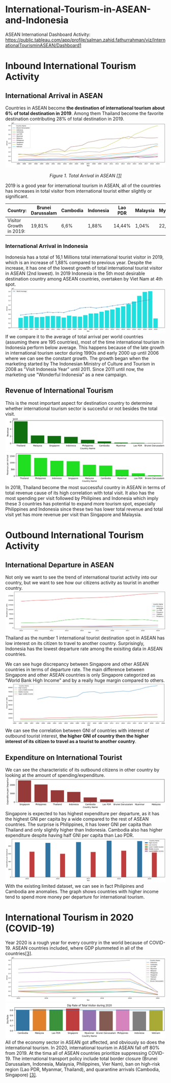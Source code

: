 # International-Tourism-in-ASEAN-and-Indonesia
 
ASEAN International Dashboard Activity:
https://public.tableau.com/app/profile/salman.zahid.fathurrahman/viz/InternationalTourisminASEAN/Dashboard1

# Inbound International Tourism Activity
## International Arrival in ASEAN
Countries in ASEAN become **the destination of international tourism about 6% of total destination in 2019**. Among them Thailand become the favorite destination contributing 28% of total destination in 2019.
![Visitor to ASEAN](https://github.com/salmanzf/International-Tourism-in-ASEAN-and-Indonesia/blob/streamlit/plot%20picture/visitor%20to%20asean.png)
*<center>Figure 1. Total Arrival in ASEAN [[1]](https://data.worldbank.org/indicator/ST.INT.ARVL?name_desc=false)</center>*
 
2019 is a good year for international tourism in ASEAN, all of the countries has increases in total visitor from international tourist either slightly or significant.

| Country:| Brunei Darussalam | Cambodia | Indonesia | Lao PDR | Malaysia | Myanmar | Philipines | Singapore | Thailand | Viet Nam |
| --- | --- | --- | --- | --- | --- | --- | --- | --- | --- | --- |
| Visitor Growth in 2019:| 19,81% | 6,6% | 1,88% | 14,44% | 1,04% | 22,95% | 15,90% | 3,27% | 4,55% | 16,20% |

### International Arrival in Indonesia
Indonesia has a total of 16,1 Millions total international tourist visitor in 2019, which is an increase of 1,88% compared to previous year. Despite the increase, it has one of the lowest growth of total international tourist visitor in ASEAN (2nd lowest). In 2019 Indonesia is the 5th most desirable destination country among ASEAN countries, overtaken by Viet Nam at 4th spot.
![Visitor to Indonesia](https://github.com/salmanzf/International-Tourism-in-ASEAN-and-Indonesia/blob/streamlit/plot%20picture/visitor%20to%20indonesia.png)
If we compare it to the average of total arrival per world countries (assuming there are 195 countries), most of the time international tourism in Indonesia perform below average. This happens because of the late growth in international tourism sector during 1990s and early 2000 up until 2006 where we can see the constant growth. The growth began when the marketing started by The Indonesian Ministry of Culture and Tourism in 2008 as "Visit Indonesia Year" until 2011. Since 2011 until now, the marketing use "Wonderful Indonesia" as a new campaign.
 
## Revenue of International Tourism
This is the most important aspect for destination country to determine whether international tourism sector is succesful or not besides the total visit.
![Revenue ASEAN](https://github.com/salmanzf/International-Tourism-in-ASEAN-and-Indonesia/blob/streamlit/plot%20picture/revenue_asean.png)
![Revenue per Visit](https://github.com/salmanzf/International-Tourism-in-ASEAN-and-Indonesia/blob/streamlit/plot%20picture/revenue%20per%20visit_asean.png)
In 2018, Thailand become the most successful country in ASEAN in terms of total revenue cause of its high correlation with total visit. It also has the most spending per visit followed by Philipines and Indonesia which imply these 3 countries has potential to expand more tourism spot, especially Philippines and Indonesia since these two has lower total revenue and total visit yet has more revenue per visit than Singapore and Malaysia.
 
# Outbound International Tourism Activity
## International Departure in ASEAN
Not only we want to see the trend of international tourist activity into our country, but we want to see how our citizens activity as tourist in another country.
![Departure ASEAN](https://github.com/salmanzf/International-Tourism-in-ASEAN-and-Indonesia/blob/streamlit/plot%20picture/departure%20asean.png)
Thailand as the number 1 international tourist destination spot in ASEAN has low interest on its citizen to travel to another country. Surprisingly, Indonesia has the lowest departure rate among the exisiting data in ASEAN countries.
 
We can see huge discrepancy between Singapore and other ASEAN countries in terms of departure rate. The main difference between Singapore and other ASEAN countries is only Singapore categorized as "World Bank High Income" and by a really huge margin compared to others.
![depart world bank](https://github.com/salmanzf/International-Tourism-in-ASEAN-and-Indonesia/blob/streamlit/plot%20picture/depart%20world%20bank%20income.png)
We can see the correlation between GNI of countries with interest of outbound tourist interest, **the higher GNI of country then the higher interest of its citizen to travel as a tourist to another country**.

## Expenditure on International Tourist
We can see the characteristic of its outbound citizens in other country by looking at the amount of spending/expenditure.
![expenditure per depart](https://github.com/salmanzf/International-Tourism-in-ASEAN-and-Indonesia/blob/streamlit/plot%20picture/expenditure%20per%20depart_asean_2016.png)
Singapore is expected to has highest expenditure per departure, as it has the highest GNI per capita by a wide compared to the rest of ASEAN countries. The surprise is Philippines, it has lower GNI per capita than Thailand and only slightly higher than Indonesia. Cambodia also has higher expenditure despite having half GNI per capita than Lao PDR.
![world bank expenditure per departure](https://github.com/salmanzf/International-Tourism-in-ASEAN-and-Indonesia/blob/streamlit/plot%20picture/world%20bank_expenditure%20per%20departure.png)
With the existing limited dataset, we can see in fact Philipines and Cambodia are anomalies. The graph shows countries with higher income tend to spend more money per departure for international tourism.

# International Tourism in 2020 (COVID-19)
Year 2020 is a rough year for every country in the world because of COVID-19. ASEAN countries included, where GDP plummeted in all of the countries[[3]](https://www.oecd.org/southeast-asia/ERIA%20COVID19%20and%20ASEAN%20Connectivity.pdf).
![dip rate visitor](https://github.com/salmanzf/International-Tourism-in-ASEAN-and-Indonesia/blob/streamlit/plot%20picture/asean_dip%20rate_total%20visitor.png)
![dip rate bar](https://github.com/salmanzf/International-Tourism-in-ASEAN-and-Indonesia/blob/streamlit/plot%20picture/dip%20rate%20bar_visitor.png)
All of the economy sector in ASEAN got affected, and obviously so does the international tourism. In 2020, international tourism in ASEAN fall off 80% from 2019. At the tima all of ASEAN countries prioritize suppressing COVID-19. The international transport policy include total border closure (Brunei Darussalam, Indonesia, Malaysia, Philippines, Vier Nam), ban on high-risk region (Lao PDR, Myanmar, Thailand), and quarantine arrivals (Cambodia, Singapore) [[3]](https://www.oecd.org/southeast-asia/ERIA%20COVID19%20and%20ASEAN%20Connectivity.pdf).
